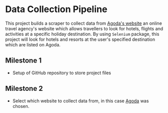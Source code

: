 # Data Collection Pipeline

This project builds a scraper to collect data from [Agoda's website](https://www.agoda.com) an online travel agency's website which allows travellers to look for hotels, flights and activities at a specific holiday destination. By using `Selenium` package, this project will look for hotels and resorts at the user's specified destination which are listed on Agoda. 

## __Milestone 1__ 
* Setup of GitHub repository to store project files

## __Milestone 2__ 
* Select which website to collect data from, in this case [Agoda](https://www.agoda.com) was chosen.
